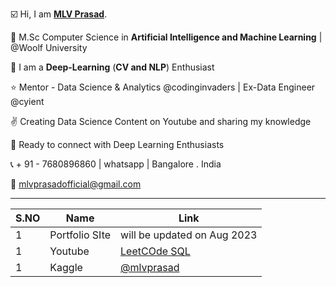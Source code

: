 ☑️ Hi, I am [**MLV Prasad**](https://www.linkedin.com/in/mlvprasadofficial/).

🥇 M.Sc Computer Science in **Artificial Intelligence and Machine Learning** | @Woolf University

💫 I am a **Deep-Learning** (**CV and NLP**) Enthusiast

⭐ Mentor - Data Science & Analytics @codinginvaders | Ex-Data Engineer @cyient

✌️ Creating Data Science Content on Youtube and sharing my knowledge

🤝 Ready to connect with Deep Learning Enthusiasts 

📞 + 91 - 7680896860 | whatsapp | Bangalore . India

📩  mlvprasadofficial@gmail.com

 ---

| S.NO | Name  | Link | 
|----------|----------|----------|
| 1 | Portfolio SIte | will be updated on Aug 2023 | 
| 1 | Youtube | [LeetCOde SQL](https://www.youtube.com/@leetcodesqlsolutions_mlvprasad/playlists) | 
| 1 | Kaggle  | [@mlvprasad](https://www.kaggle.com/mlvprasad) | 

